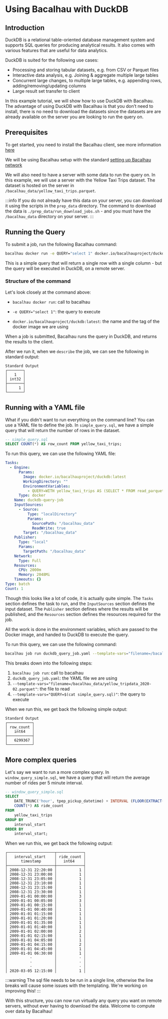 # Using Bacalhau with DuckDB

## Introduction

DuckDB is a relational table-oriented database management system and supports SQL queries for producing analytical results. It also comes with various features that are useful for data analytics.

DuckDB is suited for the following use cases:

- Processing and storing tabular datasets, e.g. from CSV or Parquet files
- Interactive data analysis, e.g. Joining & aggregate multiple large tables
- Concurrent large changes, to multiple large tables, e.g. appending rows, adding/removing/updating columns
- Large result set transfer to client

In this example tutorial, we will show how to use DuckDB with Bacalhau. The advantage of using DuckDB with Bacalhau is that you don’t need to install,  there is no need to download the datasets since the datasets are are already available on the server you are looking to run the query on.

## Prerequisites

To get started, you need to install the Bacalhau client, see more information [here](https://docs.bacalhau.org/getting-started/installation)

We will be using Bacalhau setup with the standard [setting up Bacalhau network](https://docs.bacalhau.org/getting-started/create-private-network)

We will also need to have a server with some data to run the query on. In this example, we will use a server with the Yellow Taxi Trips dataset. The dataset is hosted on the server in `/bacalhau_data/yellow_taxi_trips.parquet`.

:::info
If you do not already have this data on your server, you can download it using the scripts in the `prep_data` directory. The command to download the data is `./prep_data/run_download_jobs.sh`  - and you must have the `/bacalhau_data` directory on your server.
:::


## Running the Query

To submit a job, run the following Bacalhau command:

```bash
bacalhau docker run -e QUERY="select 1" docker.io/bacalhauproject/duckdb:latest
```

This is a simple query that will return a single row with a single column - but the query will be executed in DuckDB, on a remote server.

### Structure of the command

Let's look closely at the command above:

* `bacalhau docker run`: call to bacalhau 

* `-e QUERY="select 1"`: the query to execute

* `docker.io/bacalhauproject/duckdb:latest`: the name and the tag of the docker image we are using

When a job is submitted, Bacalhau runs the query in DuckDB, and returns the results to the client.

After we run it, when we `describe` the job, we can see the following in standard output:

```
Standard Output
┌───────┐
│   1   │
│ int32 │
├───────┤
│     1 │
└───────┘
```

## Running with a YAML file
What if you didn't want to run everything on the command line? You can use a YAML file to define the job. In `simple_query.sql`, we have a simple query that will return the number of rows in the dataset. 

```sql
-- simple_query.sql
SELECT COUNT(*) AS row_count FROM yellow_taxi_trips;
```

To run this query, we can use the following YAML file:
```YAML
Tasks:
  - Engine:
      Params:
        Image: docker.io/bacalhauproject/duckdb:latest
        WorkingDirectory: ""
        EnvironmentVariables:
          - QUERY=WITH yellow_taxi_trips AS (SELECT * FROM read_parquet('{{ .filename }}')) {{ .query }}
      Type: docker
    Name: duckdb-query-job
    InputSources:
      - Source:
          Type: "localDirectory"
          Params:
            SourcePath: "/bacalhau_data"
            ReadWrite: true
        Target: "/bacalhau_data"
    Publisher:
      Type: "local"
      Params:
        TargetPath: "/bacalhau_data"
    Network:
      Type: Full
    Resources:
      CPU: 2000m
      Memory: 2048Mi
    Timeouts: {}
Type: batch
Count: 1
```

Though this looks like a lot of code, it is actually quite simple. The `Tasks` section defines the task to run, and the `InputSources` section defines the input dataset. The `Publisher` section defines where the results will be published, and the `Resources` section defines the resources required for the job.

All the work is done in the environment variables, which are passed to the Docker image, and handed to DuckDB to execute the query.

To run this query, we can use the following command:

```bash
bacalhau job run duckdb_query_job.yaml --template-vars="filename=/bacalhau_data/yellow_tripdata_2020-02.parquet" --template-vars="QUERY=$(cat simple_query.sql)"
```

This breaks down into the following steps:

1. `bacalhau job run`: call to bacalhau
2. `duckdb_query_job.yaml`: the YAML file we are using
3. `--template-vars="filename=/bacalhau_data/yellow_tripdata_2020-02.parquet"`: the file to read
4. `--template-vars="QUERY=$(cat simple_query.sql)"`: the query to execute

When we run this, we get back the following simple output:

```
Standard Output
┌───────────┐
│ row_count │
│   int64   │
├───────────┤
│   6299367 │
└───────────┘
```

## More complex queries
Let's say we want to run a more complex query. In `window_query_simple.sql`, we have a query that will return the average number of rides per 5 minute interval.

```sql
-- window_query_simple.sql
SELECT
    DATE_TRUNC('hour', tpep_pickup_datetime) + INTERVAL (FLOOR(EXTRACT(MINUTE FROM tpep_pickup_datetime) / 5) * 5) MINUTE AS interval_start,
    COUNT(*) AS ride_count
FROM
    yellow_taxi_trips
GROUP BY
    interval_start
ORDER BY
    interval_start;
```

When we run this, we get back the following output:

```
┌─────────────────────┬────────────┐
│   interval_start    │ ride_count │
│      timestamp      │   int64    │
├─────────────────────┼────────────┤
│ 2008-12-31 22:20:00 │          1 │
│ 2008-12-31 23:00:00 │          1 │
│ 2008-12-31 23:05:00 │          1 │
│ 2008-12-31 23:10:00 │          1 │
│ 2008-12-31 23:15:00 │          1 │
│ 2008-12-31 23:30:00 │          1 │
│ 2009-01-01 00:00:00 │          3 │
│ 2009-01-01 00:05:00 │          3 │
│ 2009-01-01 00:15:00 │          1 │
│ 2009-01-01 00:40:00 │          1 │
│ 2009-01-01 01:15:00 │          1 │
│ 2009-01-01 01:20:00 │          1 │
│ 2009-01-01 01:35:00 │          1 │
│ 2009-01-01 01:40:00 │          1 │
│ 2009-01-01 02:00:00 │          2 │
│ 2009-01-01 02:15:00 │          1 │
│ 2009-01-01 04:05:00 │          1 │
│ 2009-01-01 04:15:00 │          2 │
│ 2009-01-01 04:45:00 │          1 │
│ 2009-01-01 06:30:00 │          1 │
│          ·          │          · │
│          ·          │          · │
│          ·          │          · │
│ 2020-03-05 12:15:00 │          1 │
```

:::warning
The sql file needs to be run in a single line, otherwise the line breaks will cause some issues with the templating. We're working on improving this!
:::

With this structure, you can now run virtually any query you want on remote servers, without ever having to download the data. Welcome to compute over data by Bacalhau!